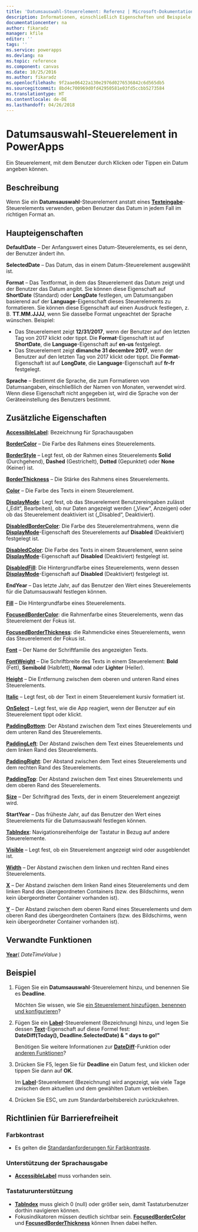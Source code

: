 ```yaml
---
title: 'Datumsauswahl-Steuerelement: Referenz | Microsoft-Dokumentation'
description: Informationen, einschließlich Eigenschaften und Beispiele, über das Datumsauswahl-Steuerelement
documentationcenter: na
author: fikaradz
manager: kfile
editor: ''
tags: ''
ms.service: powerapps
ms.devlang: na
ms.topic: reference
ms.component: canvas
ms.date: 10/25/2016
ms.author: fikaradz
ms.openlocfilehash: 9f2aae06422a130e2976d0276536842c6d565db5
ms.sourcegitcommit: 8bd4c700969d0fd42950581e03fd5ccbb5273584
ms.translationtype: HT
ms.contentlocale: de-DE
ms.lasthandoff: 04/26/2018
---
```

# <a name="date-picker-control-in-powerapps"></a>Datumsauswahl-Steuerelement in PowerApps
Ein Steuerelement, mit dem Benutzer durch Klicken oder Tippen ein Datum angeben können.

## <a name="description"></a>Beschreibung
Wenn Sie ein **Datumsauswahl**-Steuerelement anstatt eines **[Texteingabe](control-text-input.md)**-Steuerelements verwenden, geben Benutzer das Datum in jedem Fall im richtigen Format an.

## <a name="key-properties"></a>Haupteigenschaften
**DefaultDate** – Der Anfangswert eines Datum-Steuerelements, es sei denn, der Benutzer ändert ihn.

**SelectedDate** – Das Datum, das in einem Datum-Steuerelement ausgewählt ist.

**Format** – Das Textformat, in dem das Steuerelement das Datum zeigt und der Benutzer das Datum angibt. Sie können diese Eigenschaft auf **ShortDate** (Standard) oder **LongDate** festlegen, um Datumsangaben basierend auf der **Language**-Eigenschaft dieses Steuerelements zu formatieren. Sie können diese Eigenschaft auf einen Ausdruck festlegen, z. B. **TT.MM.JJJJ**, wenn Sie dasselbe Format ungeachtet der Sprache wünschen. Beispiel:

* Das Steuerelement zeigt **12/31/2017**, wenn der Benutzer auf den letzten Tag von 2017 klickt oder tippt. Die **Format**-Eigenschaft ist auf **ShortDate**, die **Language**-Eigenschaft auf **en-us** festgelegt.
* Das Steuerelement zeigt **dimanche 31 decembre 2017**, wenn der Benutzer auf den letzten Tag von 2017 klickt oder tippt. Die **Format**-Eigenschaft ist auf **LongDate**, die **Language**-Eigenschaft auf **fr-fr** festgelegt.

**Sprache** – Bestimmt die Sprache, die zum Formatieren von Datumsangaben, einschließlich der Namen von Monaten, verwendet wird. Wenn diese Eigenschaft nicht angegeben ist, wird die Sprache von der Geräteeinstellung des Benutzers bestimmt.

## <a name="additional-properties"></a>Zusätzliche Eigenschaften
**[AccessibleLabel](properties-accessibility.md)**: Bezeichnung für Sprachausgaben

**[BorderColor](properties-color-border.md)** – Die Farbe des Rahmens eines Steuerelements.

**[BorderStyle](properties-color-border.md)** – Legt fest, ob der Rahmen eines Steuerelements **Solid** (Durchgehend), **Dashed** (Gestrichelt), **Dotted** (Gepunktet) oder **None** (Keiner) ist.

**[BorderThickness](properties-color-border.md)** – Die Stärke des Rahmens eines Steuerelements.

**[Color](properties-color-border.md)** – Die Farbe des Texts in einem Steuerelement.

**[DisplayMode](properties-core.md)**: Legt fest, ob das Steuerelement Benutzereingaben zulässt („Edit“, Bearbeiten), ob nur Daten angezeigt werden („View“, Anzeigen) oder ob das Steuerelement deaktiviert ist („Disabled“, Deaktiviert).

**[DisabledBorderColor](properties-color-border.md)**: Die Farbe des Steuerelementrahmens, wenn die **[DisplayMode](properties-core.md)**-Eigenschaft des Steuerelements auf **Disabled** (Deaktiviert) festgelegt ist.

**[DisabledColor](properties-color-border.md)**: Die Farbe des Texts in einem Steuerelement, wenn seine **[DisplayMode](properties-core.md)**-Eigenschaft auf **Disabled** (Deaktiviert) festgelegt ist.

**[DisabledFill](properties-color-border.md)**: Die Hintergrundfarbe eines Steuerelements, wenn dessen **[DisplayMode](properties-core.md)**-Eigenschaft auf **Disabled** (Deaktiviert) festgelegt ist.

**EndYear** – Das letzte Jahr, auf das Benutzer den Wert eines Steuerelements für die Datumsauswahl festlegen können.

**[Fill](properties-color-border.md)** – Die Hintergrundfarbe eines Steuerelements.

**[FocusedBorderColor](properties-color-border.md)**: die Rahmenfarbe eines Steuerelements, wenn das Steuerelement der Fokus ist.

**[FocusedBorderThickness](properties-color-border.md)**: die Rahmendicke eines Steuerelements, wenn das Steuerelement der Fokus ist.

**[Font](properties-text.md)** – Der Name der Schriftfamilie des angezeigten Texts.

**[FontWeight](properties-text.md)** – Die Schriftbreite des Texts in einem Steuerelement: **Bold** (Fett), **Semibold** (Halbfett), **Normal** oder **Lighter** (Heller).

**[Height](properties-size-location.md)** – Die Entfernung zwischen dem oberen und unteren Rand eines Steuerelements.

**[Italic](properties-text.md)** – Legt fest, ob der Text in einem Steuerelement kursiv formatiert ist.

**[OnSelect](properties-core.md)** – Legt fest, wie die App reagiert, wenn der Benutzer auf ein Steuerelement tippt oder klickt.

**[PaddingBottom](properties-size-location.md)**: Der Abstand zwischen dem Text eines Steuerelements und dem unteren Rand des Steuerelements.

**[PaddingLeft](properties-size-location.md)**: Der Abstand zwischen dem Text eines Steuerelements und dem linken Rand des Steuerelements.

**[PaddingRight](properties-size-location.md)**: Der Abstand zwischen dem Text eines Steuerelements und dem rechten Rand des Steuerelements.

**[PaddingTop](properties-size-location.md)**: Der Abstand zwischen dem Text eines Steuerelements und dem oberen Rand des Steuerelements.

**[Size](properties-text.md)** – Der Schriftgrad des Texts, der in einem Steuerelement angezeigt wird.

**StartYear** – Das früheste Jahr, auf das Benutzer den Wert eines Steuerelements für die Datumsauswahl festlegen können.

**[TabIndex](properties-accessibility.md)**: Navigationsreihenfolge der Tastatur in Bezug auf andere Steuerelemente.

**[Visible](properties-core.md)** – Legt fest, ob ein Steuerelement angezeigt wird oder ausgeblendet ist.

**[Width](properties-size-location.md)** – Der Abstand zwischen dem linken und rechten Rand eines Steuerelements.

**[X](properties-size-location.md)** – Der Abstand zwischen dem linken Rand eines Steuerelements und dem linken Rand des übergeordneten Containers (bzw. des Bildschirms, wenn kein übergeordneter Container vorhanden ist).

**[Y](properties-size-location.md)** – Der Abstand zwischen dem oberen Rand eines Steuerelements und dem oberen Rand des übergeordneten Containers (bzw. des Bildschirms, wenn kein übergeordneter Container vorhanden ist).

## <a name="related-functions"></a>Verwandte Funktionen
**[Year](../functions/function-datetime-parts.md)**( *DateTimeValue* )

## <a name="example"></a>Beispiel
1. Fügen Sie ein **Datumsauswahl**-Steuerelement hinzu, und benennen Sie es **Deadline**.
   
    Möchten Sie wissen, wie Sie [ein Steuerelement hinzufügen, benennen und konfigurieren](../add-configure-controls.md)?
2. Fügen Sie ein **[Label](control-text-box.md)**-Steuerelement (Bezeichnung) hinzu, und legen Sie dessen **[Text](properties-core.md)**-Eigenschaft auf diese Formel fest:
   <br>**DateDiff(Today(), Deadline.SelectedDate) & " days to go!"**
   
    Benötigen Sie weitere Informationen zur **[DateDiff](../functions/function-dateadd-datediff.md)**-Funktion oder [anderen Funktionen](../formula-reference.md)?
3. Drücken Sie F5, legen Sie für **Deadline** ein Datum fest, und klicken oder tippen Sie dann auf **OK**.
   
    Im **[Label](control-text-box.md)**-Steuerelement (Bezeichnung) wird angezeigt, wie viele Tage zwischen dem aktuellen und dem gewählten Datum verbleiben.
4. Drücken Sie ESC, um zum Standardarbeitsbereich zurückzukehren.


## <a name="accessibility-guidelines"></a>Richtlinien für Barrierefreiheit
### <a name="color-contrast"></a>Farbkontrast
* Es gelten die [Standardanforderungen für Farbkontraste](../accessible-apps-color.md).

### <a name="screen-reader-support"></a>Unterstützung der Sprachausgabe
* **[AccessibleLabel](properties-accessibility.md)** muss vorhanden sein.

### <a name="keyboard-support"></a>Tastaturunterstützung
* **[TabIndex](properties-accessibility.md)** muss gleich 0 (null) oder größer sein, damit Tastaturbenutzer dorthin navigieren können.
* Fokusindikatoren müssen deutlich sichtbar sein. **[FocusedBorderColor](properties-color-border.md)** und **[FocusedBorderThickness](properties-color-border.md)** können Ihnen dabei helfen.
 